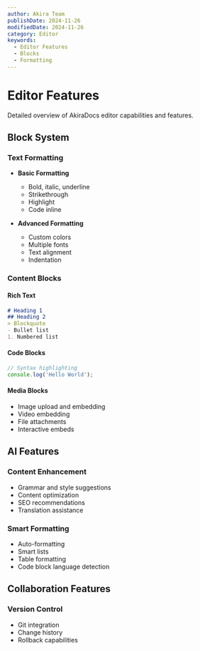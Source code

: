 ```yaml
---
author: Akira Team
publishDate: 2024-11-26
modifiedDate: 2024-11-26
category: Editor
keywords:
  - Editor Features
  - Blocks
  - Formatting
---
```


# Editor Features

Detailed overview of AkiraDocs editor capabilities and features.

## Block System

### Text Formatting
- **Basic Formatting**
  - Bold, italic, underline
  - Strikethrough
  - Highlight
  - Code inline

- **Advanced Formatting**
  - Custom colors
  - Multiple fonts
  - Text alignment
  - Indentation

### Content Blocks

#### Rich Text
```markdown
# Heading 1
## Heading 2
> Blockquote
- Bullet list
1. Numbered list
```

#### Code Blocks
```javascript
// Syntax highlighting
console.log('Hello World');
```

#### Media Blocks
- Image upload and embedding
- Video embedding
- File attachments
- Interactive embeds

## AI Features

### Content Enhancement
- Grammar and style suggestions
- Content optimization
- SEO recommendations
- Translation assistance

### Smart Formatting
- Auto-formatting
- Smart lists
- Table formatting
- Code block language detection

## Collaboration Features

### Version Control
- Git integration
- Change history
- Rollback capabilities
